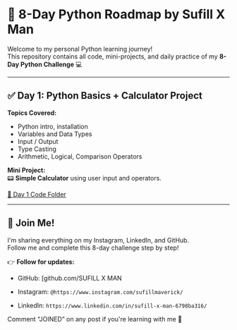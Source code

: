 # 🚀 8-Day Python Roadmap by Sufill X Man

Welcome to my personal Python learning journey!  
This repository contains all code, mini-projects, and daily practice of my **8-Day Python Challenge** 💻

---

## ✅ Day 1: Python Basics + Calculator Project

**Topics Covered:**
- Python intro, installation
- Variables and Data Types
- Input / Output
- Type Casting
- Arithmetic, Logical, Comparison Operators

**Mini Project:**  
📟 **Simple Calculator** using user input and operators.

[🔗 Day 1 Code Folder](./Day1)

---

## 📌 Join Me!
I'm sharing everything on my Instagram, LinkedIn, and GitHub.  
Follow me and complete this 8-day challenge step by step!

👉 **Follow for updates:**  
- GitHub: [github.com/SUFILL X MAN
- Instagram: `@https://www.instagram.com/sufillmaverick/`
  
- LinkedIn: `https://www.linkedin.com/in/sufill-x-man-6798ba316/`

Comment “JOINED” on any post if you're learning with me 🚀

